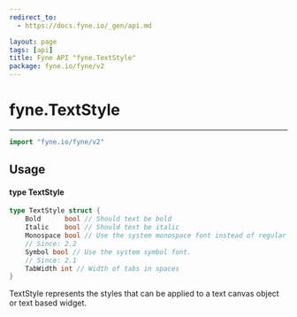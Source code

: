 ```yaml
---
redirect_to:
  - https://docs.fyne.io/_gen/api.md

layout: page
tags: [api]
title: Fyne API "fyne.TextStyle"
package: fyne.io/fyne/v2
---
```

# fyne.TextStyle
---
```go
import "fyne.io/fyne/v2"
```

## Usage

#### type TextStyle

```go
type TextStyle struct {
	Bold      bool // Should text be bold
	Italic    bool // Should text be italic
	Monospace bool // Use the system monospace font instead of regular
	// Since: 2.2
	Symbol bool // Use the system symbol font.
	// Since: 2.1
	TabWidth int // Width of tabs in spaces
}
```

TextStyle represents the styles that can be applied to a text canvas object or text based widget.
